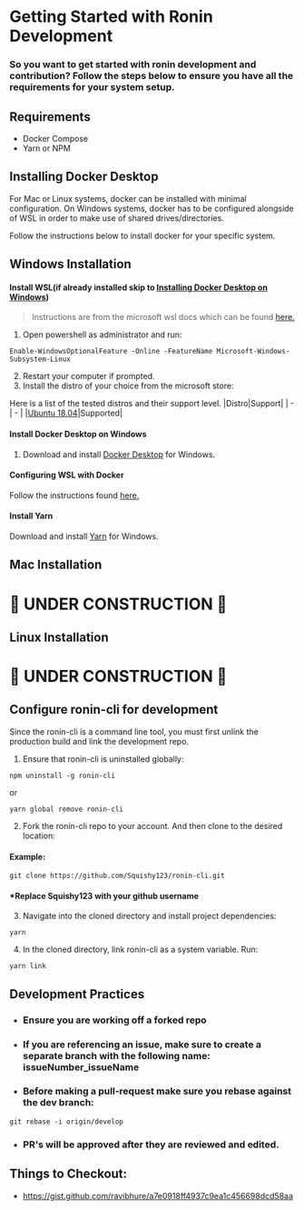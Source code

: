 # Getting Started with Ronin Development
### So you want to get started with ronin development and contribution? Follow the steps below to ensure you have all the requirements for your system setup. 

## Requirements
- Docker Compose
- Yarn or NPM

## Installing Docker Desktop 
For Mac or Linux systems, docker can be installed with minimal configuration. On Windows systems, docker has to be configured alongside of WSL in order to make use of shared drives/directories. 

Follow the instructions below to install docker for your specific system.

## Windows Installation 
#### Install WSL(if already installed skip to [Installing Docker Desktop on Windows](#Install-Docker-Desktop-on-Windows))
> Instructions are from the microsoft wsl docs which can be found [here.](https://docs.microsoft.com/en-us/windows/wsl/install-win10)
1. Open powershell as administrator and run:
```console
Enable-WindowsOptionalFeature -Online -FeatureName Microsoft-Windows-Subsystem-Linux
```
2. Restart your computer if prompted.
3. Install the distro of your choice from the microsoft store: 

Here is a list of the tested distros and their support level.
|Distro|Support|
| - | - |
|[Ubuntu 18.04](https://www.microsoft.com/en-ca/p/ubuntu-1804-lts/9n9tngvndl3q?rtc=1&activetab=pivot:overviewtab)|Supported|

#### Install Docker Desktop on Windows
1. Download and install [Docker Desktop](https://www.docker.com/products/docker-desktop) for Windows.

#### Configuring WSL with Docker
Follow the instructions found [here.](https://nickjanetakis.com/blog/setting-up-docker-for-windows-and-wsl-to-work-flawlessly)

#### Install Yarn
Download and install [Yarn](https://yarnpkg.com/en/docs/install#windows-stable) for Windows.

## Mac Installation
# 🚧 UNDER CONSTRUCTION 🚧

## Linux Installation
# 🚧 UNDER CONSTRUCTION 🚧

## Configure ronin-cli for development
Since the ronin-cli is a command line tool, you must first unlink the production build and link the development repo.
1. Ensure that ronin-cli is uninstalled globally: 
```console
npm uninstall -g ronin-cli
```
or 
```console
yarn global remove ronin-cli
```
2. Fork the ronin-cli repo to your account. And then clone to the desired location:

#### Example: 
```console
git clone https://github.com/Squishy123/ronin-cli.git
```
#### *Replace Squishy123 with your github username

3. Navigate into the cloned directory and install project dependencies:
```console
yarn 
```
4. In the cloned directory, link ronin-cli as a system variable. Run: 
```console
yarn link
```

## Development Practices
- ### Ensure you are working off a forked repo
- ### If you are referencing an issue, make sure to create a separate branch with the following name: issueNumber_issueName 
- ### Before making a pull-request make sure you rebase against the dev branch: 
``` 
git rebase -i origin/develop
```
- ### PR's will be approved after they are reviewed and edited. 

## Things to Checkout:
- https://gist.github.com/ravibhure/a7e0918ff4937c9ea1c456698dcd58aa
